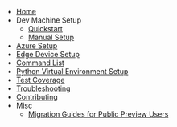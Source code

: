 * [Home](home)
* Dev Machine Setup
    * [Quickstart](quickstart)
    * [Manual Setup](manual-dev-machine-setup)
* [Azure Setup](azure-setup)
* [Edge Device Setup](edge-device-setup)
* [Command List](command-list)
* [Python Virtual Environment Setup](python-virtual-environment-setup)
* [Test Coverage](test-coverage)
* [Troubleshooting](troubleshooting)
* [Contributing](https://github.com/Azure/iotedgedev/blob/main/CONTRIBUTING.md)
* Misc
    * [Migration Guides for Public Preview Users](migration-guides)
